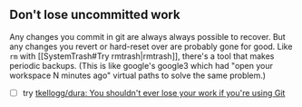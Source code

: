 ## Don't lose uncommitted work
Any changes you commit in git are always always possible to recover. But any changes you revert or hard-reset over are probably gone for good. Like `rm` with [[SystemTrash#Try rmtrash|rmtrash]], there's a tool that makes periodic backups. (This is like google's google3 which had "open your workspace N minutes ago" virtual paths to solve the same problem.)
- [ ] try [tkellogg/dura: You shouldn't ever lose your work if you're using Git](https://github.com/tkellogg/dura)
